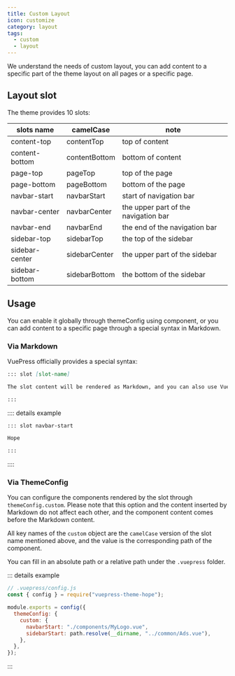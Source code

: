 ```yaml
---
title: Custom Layout
icon: customize
category: layout
tags:
  - custom
  - layout
---
```


We understand the needs of custom layout, you can add content to a specific part of the theme layout on all pages or a specific page.

## Layout slot

The theme provides 10 slots:

|slots name|camelCase|note|
|---|---|---|
|content-top|contentTop|top of content|
|content-bottom|contentBottom|bottom of content|
|page-top|pageTop|top of the page|
|page-bottom|pageBottom|bottom of the page|
|navbar-start|navbarStart|start of navigation bar|
|navbar-center|navbarCenter|the upper part of the navigation bar|
|navbar-end|navbarEnd|the end of the navigation bar|
|sidebar-top|sidebarTop|the top of the sidebar|
|sidebar-center|sidebarCenter|the upper part of the sidebar|
|sidebar-bottom|sidebarBottom|the bottom of the sidebar|

## Usage

You can enable it globally through themeConfig using component, or you can add content to a specific page through a special syntax in Markdown.

### Via Markdown

VuePress officially provides a special syntax:

```md
::: slot [slot-name]

The slot content will be rendered as Markdown, and you can also use Vue components.

:::
```

:::: details example

```md
::: slot navbar-start

Hope

:::
```

::::

### Via ThemeConfig

You can configure the components rendered by the slot through `themeConfig.custom`. Please note that this option and the content inserted by Markdown do not affect each other, and the component content comes before the Markdown content.

All key names of the `custom` object are the `camelCase` version of the slot name mentioned above, and the value is the corresponding path of the component.

You can fill in an absolute path or a relative path under the `.vuepress` folder.

::: details example

```js
// .vuepress/config.js
const { config } = require("vuepress-theme-hope");

module.exports = config({
  themeConfig: {
    custom: {
      navbarStart: "./components/MyLogo.vue",
      sidebarStart: path.resolve(__dirname, "../common/Ads.vue"),
    },
  },
});
```

:::

